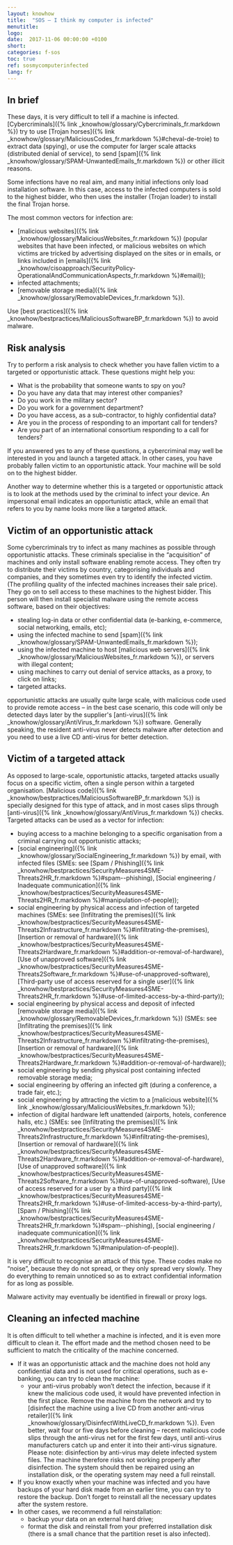 ```yaml
---
layout: knowhow
title:  "SOS – I think my computer is infected"
menutitle:
logo:
date:  2017-11-06 00:00:00 +0100
short:
categories: f-sos
toc: true
ref: sosmycomputerinfected
lang: fr
---
```


## In brief
These days, it is very difficult to tell if a machine is infected. [Cybercriminals]({% link _knowhow/glossary/Cybercriminals_fr.markdown %}) try to use [Trojan horses]({% link _knowhow/glossary/MaliciousCodes_fr.markdown %}#cheval-de-troie) to extract data (spying), or use the computer for larger scale attacks (distributed denial of service), to send [spam]({% link _knowhow/glossary/SPAM-UnwantedEmails_fr.markdown %}) or other illicit reasons.

Some infections have no real aim, and many initial infections only load installation software. In this case, access to the infected computers is sold to the highest bidder, who then uses the installer (Trojan loader) to install the final Trojan horse.

The most common vectors for infection are:

* [malicious websites]({% link _knowhow/glossary/MaliciousWebsites_fr.markdown %}) (popular websites that have been infected, or malicious websites on which victims are tricked by advertising displayed on the sites or in emails, or links included in [emails]({% link _knowhow/cisoapproach/SecurityPolicy-OperationalAndCommunicationAspects_fr.markdown %}#email));
* infected attachments;
* [removable storage media]({% link _knowhow/glossary/RemovableDevices_fr.markdown %}).

Use [best practices]({% link _knowhow/bestpractices/MaliciousSoftwareBP_fr.markdown %}) to avoid malware.

## Risk analysis
Try to perform a risk analysis to check whether you have fallen victim to a targeted or opportunistic attack. These questions might help you:

* What is the probability that someone wants to spy on you?
* Do you have any data that may interest other companies?
* Do you work in the military sector?
* Do you work for a government department?
* Do you have access, as a sub-contractor, to highly confidential data?
* Are you in the process of responding to an important call for tenders?
* Are you part of an international consortium responding to a call for tenders?

If you answered yes to any of these questions, a cybercriminal may well be interested in you and launch a targeted attack. In other cases, you have probably fallen victim to an opportunistic attack. Your machine will be sold on to the highest bidder.

Another way to determine whether this is a targeted or opportunistic attack is to look at the methods used by the criminal to infect your device. An impersonal email indicates an opportunistic attack, while an email that refers to you by name looks more like a targeted attack.

## Victim of an opportunistic attack
Some cybercriminals try to infect as many machines as possible through opportunistic attacks. These criminals specialise in the “acquisition” of machines and only install software enabling remote access. They often try to distribute their victims by country, categorising individuals and companies, and they sometimes even try to identify the infected victim. (The profiling quality of the infected machines increases their sale price). They go on to sell access to these machines to the highest bidder. This person will then install specialist malware using the remote access software, based on their objectives:

* stealing log-in data or other confidential data (e-banking, e-commerce, social networking, emails, etc);
* using the infected machine to send [spam]({% link _knowhow/glossary/SPAM-UnwantedEmails_fr.markdown %});
* using the infected machine to host [malicious web servers]({% link _knowhow/glossary/MaliciousWebsites_fr.markdown %}), or servers with illegal content;
* using machines to carry out denial of service attacks, as a proxy, to click on links;
* targeted attacks.

opportunistic attacks are usually quite large scale, with malicious code used to provide remote access – in the best case scenario, this code will only be detected days later by the supplier's [anti-virus]({% link _knowhow/glossary/AntiVirus_fr.markdown %}) software. Generally speaking, the resident anti-virus never detects malware after detection and you need to use a live CD anti-virus for better detection.

## Victim of a targeted attack
As opposed to large-scale, opportunistic attacks, targeted attacks usually focus on a specific victim, often a single person within a targeted organisation. [Malicious code]({% link _knowhow/bestpractices/MaliciousSoftwareBP_fr.markdown %}) is specially designed for this type of attack, and in most cases slips through [anti-virus]({% link _knowhow/glossary/AntiVirus_fr.markdown %}) checks. Targeted attacks can be used as a vector for infection:

* buying access to a machine belonging to a specific organisation from a criminal carrying out opportunistic attacks;
* [social engineering]({% link _knowhow/glossary/SocialEngineering_fr.markdown %}) by email, with infected files (SMEs: see [Spam / Phishing]({% link _knowhow/bestpractices/SecurityMeasures4SME-Threats2HR_fr.markdown %}#spam--phishing), [Social engineering / Inadequate communication]({% link _knowhow/bestpractices/SecurityMeasures4SME-Threats2HR_fr.markdown %}#manipulation-of-people));
* social engineering by physical access and infection of targeted machines (SMEs: see [Infiltrating the premises]({% link _knowhow/bestpractices/SecurityMeasures4SME-Threats2Infrastructure_fr.markdown %}#infiltrating-the-premises), [Insertion or removal of hardware]({% link _knowhow/bestpractices/SecurityMeasures4SME-Threats2Hardware_fr.markdown %}#addition-or-removal-of-hardware), [Use of unapproved software]({% link _knowhow/bestpractices/SecurityMeasures4SME-Threats2Software_fr.markdown %}#use-of-unapproved-software), [Third-party use of access reserved for a single user]({% link _knowhow/bestpractices/SecurityMeasures4SME-Threats2HR_fr.markdown %}#use-of-limited-access-by-a-third-party));
* social engineering  by physical access and deposit of infected [removable storage media]({% link _knowhow/glossary/RemovableDevices_fr.markdown %}) (SMEs: see [Infiltrating the premises]({% link _knowhow/bestpractices/SecurityMeasures4SME-Threats2Infrastructure_fr.markdown %}#infiltrating-the-premises), [Insertion or removal of hardware]({% link _knowhow/bestpractices/SecurityMeasures4SME-Threats2Hardware_fr.markdown %}#addition-or-removal-of-hardware));
* social engineering by sending physical post containing infected removable storage media;
* social engineering by offering an infected gift (during a conference, a trade fair, etc.);
* social engineering by attracting the victim to a [malicious website]({% link _knowhow/glossary/MaliciousWebsites_fr.markdown %});
* infection of digital hardware left unattended (airports, hotels, conference halls, etc.) (SMEs: see [Infiltrating the premises]({% link _knowhow/bestpractices/SecurityMeasures4SME-Threats2Infrastructure_fr.markdown %}#infiltrating-the-premises), [Insertion or removal of hardware]({% link _knowhow/bestpractices/SecurityMeasures4SME-Threats2Hardware_fr.markdown %}#addition-or-removal-of-hardware), [Use of unapproved software]({% link _knowhow/bestpractices/SecurityMeasures4SME-Threats2Software_fr.markdown %}#use-of-unapproved-software), [Use of access reserved for a user by a third party]({% link _knowhow/bestpractices/SecurityMeasures4SME-Threats2HR_fr.markdown %}#use-of-limited-access-by-a-third-party), [Spam / Phishing]({% link _knowhow/bestpractices/SecurityMeasures4SME-Threats2HR_fr.markdown %}#spam--phishing), [social engineering / inadequate communication]({% link _knowhow/bestpractices/SecurityMeasures4SME-Threats2HR_fr.markdown %}#manipulation-of-people)).

It is very difficult to recognise an attack of this type. These codes make no “noise”, because they do not spread, or they only spread very slowly. They do everything to remain unnoticed so as to extract confidential information for as long as possible.

Malware activity may eventually be identified in firewall or proxy logs.

## Cleaning an infected machine
It is often difficult to tell whether a machine is infected, and it is even more difficult to clean it. The effort made and the method chosen need to be sufficient to match the criticality of the machine concerned.

* If it was an opportunistic attack and the machine does not hold any confidential data and is not used for critical operations, such as e-banking, you can try to clean the machine:
  * your anti-virus probably won’t detect the infection, because if it knew the malicious code used, it would have prevented infection in the first place. Remove the machine from the network and try to [disinfect the machine using a live CD from another anti-virus retailer]({% link _knowhow/glossary/DisinfectWithLiveCD_fr.markdown %}). Even better, wait four or five days before cleaning – recent malicious code slips through the anti-virus net for the first few days, until anti-virus manufacturers catch up and enter it into their anti-virus signature. Please note: disinfection by anti-virus may delete infected system files. The machine therefore risks not working properly after disinfection. The system should then be repaired using an installation disk, or the operating system may need a full reinstall.
* If you know exactly when your machine was infected and you have backups of your hard disk made from an earlier time, you can try to restore the backup. Don’t forget to reinstall all the necessary updates after the system restore.
* In other cases, we recommend a full reinstallation:
  * backup your data on an external hard drive;
  * format the disk and reinstall from your preferred installation disk (there is a small chance that the partition reset is also infected).
